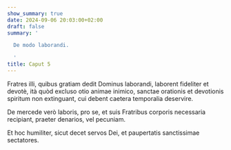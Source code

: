 ```yaml
---
show_summary: true
date: 2024-09-06 20:03:00+02:00
draft: false
summary: '

  De modo laborandi.

  '
title: Caput 5
---
```





Fratres illi, quibus gratiam dedit Dominus laborandi, laborent fideliter et devotè, ità quòd excluso otio animae inimico, sanctae orationis et devotionis spiritum non extinguant, cui debent caetera temporalia deservire. 

De mercede verò laboris, pro se, et suis Fratribus corporis necessaria recipiant, praeter denarios, vel pecuniam. 

Et hoc humiliter, sicut decet servos Dei, et paupertatis sanctissimae sectatores.
